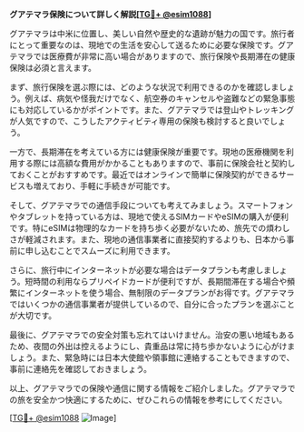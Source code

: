 **グアテマラ保険について詳しく解説[[TG💪+ @esim1088](https://t.me/s/esim1088)]**

グアテマラは中米に位置し、美しい自然や歴史的な遺跡が魅力の国です。旅行者にとって重要なのは、現地での生活を安心して送るために必要な保険です。グアテマラでは医療費が非常に高い場合がありますので、旅行保険や長期滞在の健康保険は必須と言えます。

まず、旅行保険を選ぶ際には、どのような状況で利用できるのかを確認しましょう。例えば、病気や怪我だけでなく、航空券のキャンセルや盗難などの緊急事態にも対応しているかがポイントです。また、グアテマラでは登山やトレッキングが人気ですので、こうしたアクティビティ専用の保険も検討すると良いでしょう。

一方で、長期滞在を考えている方には健康保険が重要です。現地の医療機関を利用する際には高額な費用がかかることもありますので、事前に保険会社と契約しておくことがおすすめです。最近ではオンラインで簡単に保険契約ができるサービスも増えており、手軽に手続きが可能です。

そして、グアテマラでの通信手段についても考えてみましょう。スマートフォンやタブレットを持っている方は、現地で使えるSIMカードやeSIMの購入が便利です。特にeSIMは物理的なカードを持ち歩く必要がないため、旅先での煩わしさが軽減されます。また、現地の通信事業者に直接契約するよりも、日本から事前に申し込むことでスムーズに利用できます。

さらに、旅行中にインターネットが必要な場合はデータプランも考慮しましょう。短時間の利用ならプリペイドカードが便利ですが、長期間滞在する場合や頻繁にインターネットを使う場合、無制限のデータプランがお得です。グアテマラではいくつかの通信事業者が提供しているので、自分に合ったプランを選ぶことが大切です。

最後に、グアテマラでの安全対策も忘れてはいけません。治安の悪い地域もあるため、夜間の外出は控えるようにし、貴重品は常に持ち歩かないように心がけましょう。また、緊急時には日本大使館や領事館に連絡することもできますので、事前に連絡先を確認しておきましょう。

以上、グアテマラでの保険や通信に関する情報をご紹介しました。グアテマラでの旅を安全かつ快適にするために、ぜひこれらの情報を参考にしてください。

[[TG💪+ @esim1088](https://t.me/s/esim1088) ![Image](https://i.postimg.cc/Y0z9fWf4/image.png)]